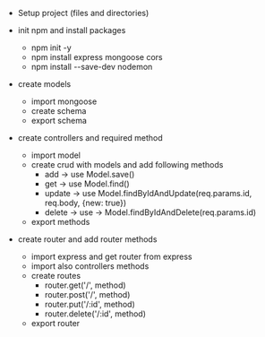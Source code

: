 - Setup project (files and directories)
- init npm and install packages
    - npm init -y
    - npm install express mongoose cors
    - npm install --save-dev nodemon

- create models
    - import mongoose
    - create schema
    - export schema


- create controllers and required method
    - import model
    - create crud with models and add following methods
        - add -> use Model.save()
        - get -> use Model.find()
        - update -> use Model.findByIdAndUpdate(req.params.id, req.body, {new: true})
        - delete -> use -> Model.findByIdAndDelete(req.params.id)
    - export methods

- create router and add router methods
    - import express and get router from express
    - import also controllers methods
    - create routes
        - router.get('/', method)
        - router.post('/', method)
        - router.put('/:id', method)
        - router.delete('/:id', method)
    - export router

